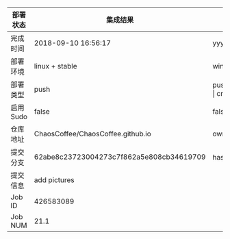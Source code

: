 部署状态 | 集成结果 | 参考值
---|---|---
完成时间 | 2018-09-10 16:56:17 | yyyy-mm-dd hh:mm:ss
部署环境 | linux + stable | window \| linux + stable
部署类型 | push | push \| pull_request \| api \| cron
启用Sudo | false | false \| true
仓库地址 | ChaosCoffee/ChaosCoffee.github.io | owner_name/repo_name
提交分支 | 62abe8c23723004273c7f862a5e808cb34619709 | hash 16位
提交信息 | add pictures |
Job ID   | 426583089 |
Job NUM  | 21.1 |
